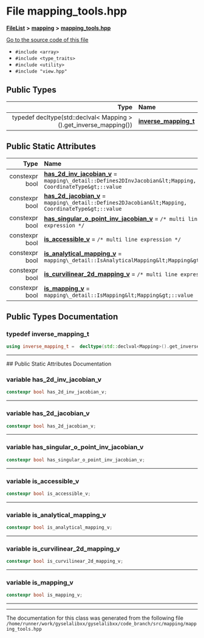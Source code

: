 

# File mapping\_tools.hpp



[**FileList**](files.md) **>** [**mapping**](dir_5300298560c4bf255ab9f36681603d89.md) **>** [**mapping\_tools.hpp**](mapping__tools_8hpp.md)

[Go to the source code of this file](mapping__tools_8hpp_source.md)



* `#include <array>`
* `#include <type_traits>`
* `#include <utility>`
* `#include "view.hpp"`

















## Public Types

| Type | Name |
| ---: | :--- |
| typedef decltype(std::declval&lt; Mapping &gt;().get\_inverse\_mapping()) | [**inverse\_mapping\_t**](#typedef-inverse_mapping_t)  <br> |






## Public Static Attributes

| Type | Name |
| ---: | :--- |
|  constexpr bool | [**has\_2d\_inv\_jacobian\_v**](#variable-has_2d_inv_jacobian_v)   = `mapping\_detail::Defines2DInvJacobian&lt;Mapping, CoordinateType&gt;::value`<br> |
|  constexpr bool | [**has\_2d\_jacobian\_v**](#variable-has_2d_jacobian_v)   = `mapping\_detail::Defines2DJacobian&lt;Mapping, CoordinateType&gt;::value`<br> |
|  constexpr bool | [**has\_singular\_o\_point\_inv\_jacobian\_v**](#variable-has_singular_o_point_inv_jacobian_v)   = `/* multi line expression */`<br> |
|  constexpr bool | [**is\_accessible\_v**](#variable-is_accessible_v)   = `/* multi line expression */`<br> |
|  constexpr bool | [**is\_analytical\_mapping\_v**](#variable-is_analytical_mapping_v)   = `mapping\_detail::IsAnalyticalMapping&lt;Mapping&gt;::value`<br> |
|  constexpr bool | [**is\_curvilinear\_2d\_mapping\_v**](#variable-is_curvilinear_2d_mapping_v)   = `/* multi line expression */`<br> |
|  constexpr bool | [**is\_mapping\_v**](#variable-is_mapping_v)   = `mapping\_detail::IsMapping&lt;Mapping&gt;::value`<br> |










































## Public Types Documentation




### typedef inverse\_mapping\_t 

```C++
using inverse_mapping_t =  decltype(std::declval<Mapping>().get_inverse_mapping());
```




<hr>
## Public Static Attributes Documentation




### variable has\_2d\_inv\_jacobian\_v 

```C++
constexpr bool has_2d_inv_jacobian_v;
```




<hr>



### variable has\_2d\_jacobian\_v 

```C++
constexpr bool has_2d_jacobian_v;
```




<hr>



### variable has\_singular\_o\_point\_inv\_jacobian\_v 

```C++
constexpr bool has_singular_o_point_inv_jacobian_v;
```




<hr>



### variable is\_accessible\_v 

```C++
constexpr bool is_accessible_v;
```




<hr>



### variable is\_analytical\_mapping\_v 

```C++
constexpr bool is_analytical_mapping_v;
```




<hr>



### variable is\_curvilinear\_2d\_mapping\_v 

```C++
constexpr bool is_curvilinear_2d_mapping_v;
```




<hr>



### variable is\_mapping\_v 

```C++
constexpr bool is_mapping_v;
```




<hr>

------------------------------
The documentation for this class was generated from the following file `/home/runner/work/gyselalibxx/gyselalibxx/code_branch/src/mapping/mapping_tools.hpp`

